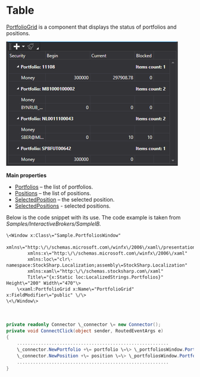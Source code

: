 # Table

[PortfolioGrid](../api/StockSharp.Xaml.PortfolioGrid.html) is a component that displays the status of portfolios and positions. 

![GUI PortfolioGrid](../images/GUI_PortfolioGrid.png)

**Main properties**

- [Portfolios](../api/StockSharp.Xaml.PortfolioGrid.Portfolios.html) – the list of portfolios.
- [Positions](../api/StockSharp.Xaml.PortfolioGrid.Positions.html) – the list of positions.
- [SelectedPosition](../api/StockSharp.Xaml.PortfolioGrid.SelectedPosition.html) – the selected position.
- [SelectedPositions](../api/StockSharp.Xaml.PortfolioGrid.SelectedPositions.html) \- selected positions.

Below is the code snippet with its use. The code example is taken from *Samples\/InteractiveBrokers\/SampleIB.*

```xaml
\<Window x:Class\="Sample.PortfoliosWindow"
        xmlns\="http:\/\/schemas.microsoft.com\/winfx\/2006\/xaml\/presentation"
        xmlns:x\="http:\/\/schemas.microsoft.com\/winfx\/2006\/xaml"
        xmlns:loc\="clr\-namespace:StockSharp.Localization;assembly\=StockSharp.Localization"
        xmlns:xaml\="http:\/\/schemas.stocksharp.com\/xaml"
        Title\="{x:Static loc:LocalizedStrings.Portfolios}" Height\="200" Width\="470"\>
	\<xaml:PortfolioGrid x:Name\="PortfolioGrid" x:FieldModifier\="public" \/\>
\<\/Window\>
	  				
```
```cs
				  
private readonly Connector \_connector \= new Connector();
private void ConnectClick(object sender, RoutedEventArgs e)
{
	.........................................................				
	\_connector.NewPortfolio +\= portfolio \=\> \_portfoliosWindow.PortfolioGrid.Portfolios.Add(portfolio);
	\_connector.NewPosition +\= position \=\> \_portfoliosWindow.PortfolioGrid.Positions.Add(position);
	.........................................................
}
	  				
```
